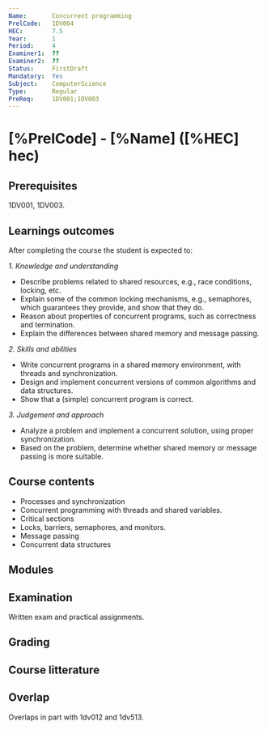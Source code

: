 ```yaml
---
Name:       Concurrent programming
PrelCode:   1DV004
HEC:        7.5
Year:       1
Period:     4
Examiner1:  ??    
Examiner2:  ??
Status:     FirstDraft
Mandatory:  Yes
Subject:    ComputerScience
Type:       Regular
PreReq:     1DV001;1DV003  
---
```


# [%PrelCode] - [%Name] ([%HEC] hec)

## Prerequisites

1DV001, 1DV003.

## Learnings outcomes

After completing the course the student is expected to:

*1. Knowledge and understanding*

- Describe problems related to shared resources, e.g., race conditions, locking, etc.
- Explain some of the common locking mechanisms, e.g., semaphores, which guarantees they provide, and show that they do.
- Reason about properties of concurrent programs, such as correctness and termination.
- Explain the differences between shared memory and message passing.

*2.	Skills and abilities*

- Write concurrent programs in a shared memory environment, with threads and synchronization.
- Design and implement concurrent versions of common algorithms and data structures.
- Show that a (simple) concurrent program is correct.

*3.	Judgement and approach*

- Analyze a problem and implement a concurrent solution, using proper synchronization.
- Based on the problem, determine whether shared memory or message passing is more suitable.

## Course contents

- Processes and synchronization
- Concurrent programming with threads and shared variables.
- Critical sections
- Locks, barriers, semaphores, and monitors.
- Message passing
- Concurrent data structures

## Modules

## Examination

Written exam and practical assignments.

## Grading

## Course litterature

## Overlap

Overlaps in part with 1dv012 and 1dv513.